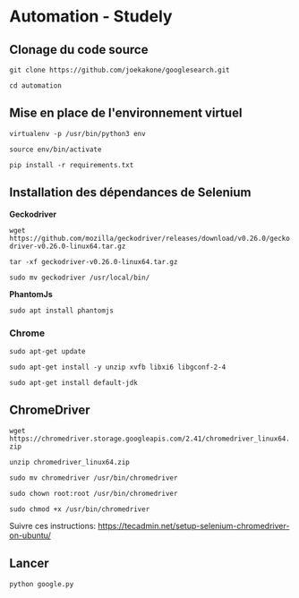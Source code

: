 # Automation - Studely

## Clonage du code source
`git clone https://github.com/joekakone/googlesearch.git`

`cd automation`

## Mise en place de l'environnement virtuel
`virtualenv -p /usr/bin/python3 env`

`source env/bin/activate`

`pip install -r requirements.txt`

## Installation des dépendances de Selenium
**Geckodriver**

`wget https://github.com/mozilla/geckodriver/releases/download/v0.26.0/geckodriver-v0.26.0-linux64.tar.gz`

`tar -xf geckodriver-v0.26.0-linux64.tar.gz`

`sudo mv geckodriver /usr/local/bin/`

**PhantomJs**

`sudo apt install phantomjs`

### Chrome
`sudo apt-get update`

`sudo apt-get install -y unzip xvfb libxi6 libgconf-2-4`

`sudo apt-get install default-jdk `

## ChromeDriver
`wget https://chromedriver.storage.googleapis.com/2.41/chromedriver_linux64.zip`

`unzip chromedriver_linux64.zip`

`sudo mv chromedriver /usr/bin/chromedriver`

`sudo chown root:root /usr/bin/chromedriver`

`sudo chmod +x /usr/bin/chromedriver`


Suivre ces instructions: https://tecadmin.net/setup-selenium-chromedriver-on-ubuntu/

## Lancer
`python google.py`
